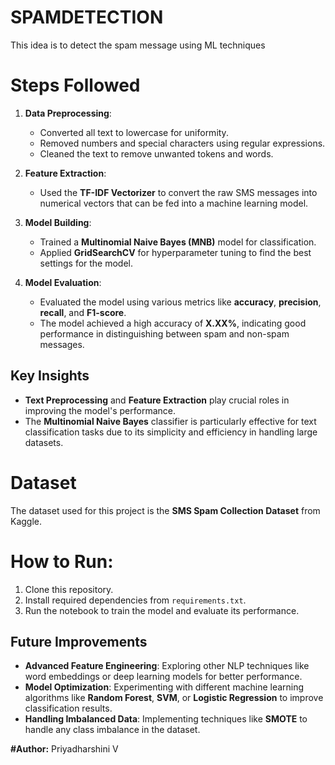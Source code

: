 # SPAMDETECTION
This idea is to detect the spam message using ML techniques
# Steps Followed
1. **Data Preprocessing**:
   - Converted all text to lowercase for uniformity.
   - Removed numbers and special characters using regular expressions.
   - Cleaned the text to remove unwanted tokens and words.

2. **Feature Extraction**:
   - Used the **TF-IDF Vectorizer** to convert the raw SMS messages into numerical vectors that can be fed into a machine learning model.

3. **Model Building**:
   - Trained a **Multinomial Naive Bayes (MNB)** model for classification.
   - Applied **GridSearchCV** for hyperparameter tuning to find the best settings for the model.

4. **Model Evaluation**:
   - Evaluated the model using various metrics like **accuracy**, **precision**, **recall**, and **F1-score**.
   - The model achieved a high accuracy of **X.XX%**, indicating good performance in distinguishing between spam and non-spam messages.

## Key Insights
- **Text Preprocessing** and **Feature Extraction** play crucial roles in improving the model's performance.
- The **Multinomial Naive Bayes** classifier is particularly effective for text classification tasks due to its simplicity and efficiency in handling large datasets.

# Dataset
The dataset used for this project is the **SMS Spam Collection Dataset** from Kaggle.

# How to Run:
1. Clone this repository.
2. Install required dependencies from `requirements.txt`.
3. Run the notebook to train the model and evaluate its performance.

## Future Improvements
- **Advanced Feature Engineering**: Exploring other NLP techniques like word embeddings or deep learning models for better performance.
- **Model Optimization**: Experimenting with different machine learning algorithms like **Random Forest**, **SVM**, or **Logistic Regression** to improve classification results.
- **Handling Imbalanced Data**: Implementing techniques like **SMOTE** to handle any class imbalance in the dataset.


**#Author:**
Priyadharshini V
